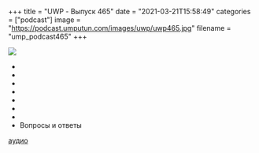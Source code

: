 +++
title = "UWP - Выпуск 465"
date = "2021-03-21T15:58:49"
categories = ["podcast"]
image = "https://podcast.umputun.com/images/uwp/uwp465.jpg"
filename = "ump_podcast465"
+++

![](https://podcast.umputun.com/images/uwp/uwp465.jpg)

-
-
-
-
-
-
-
- Вопросы и ответы

[аудио](https://podcast.umputun.com/media/ump_podcast465.mp3)
<audio src="https://podcast.umputun.com/media/ump_podcast465.mp3" preload="none"></audio>
